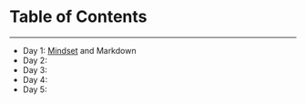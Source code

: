 # Table of Contents  
---
+ Day 1: [Mindset](MINDSET.md) and Markdown
+ Day 2:
+ Day 3:
+ Day 4:
+ Day 5: 

